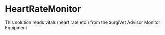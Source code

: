 # HeartRateMonitor
This solution reads vitals (heart rate etc.) from the SurgiVet Advisor Monitor Equipment

